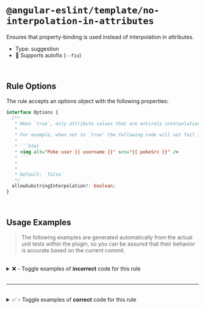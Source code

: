<!--

  DO NOT EDIT.

  This markdown file was autogenerated using a mixture of the following files as the source of truth for its data:
  - ../../src/rules/no-interpolation-in-attributes.ts
  - ../../tests/rules/no-interpolation-in-attributes/cases.ts

  In order to update this file, it is therefore those files which need to be updated, as well as potentially the generator script:
  - ../../../../tools/scripts/generate-rule-docs.ts

-->

<br>

# `@angular-eslint/template/no-interpolation-in-attributes`

Ensures that property-binding is used instead of interpolation in attributes.

- Type: suggestion
- 🔧 Supports autofix (`--fix`)

<br>

## Rule Options

The rule accepts an options object with the following properties:

````ts
interface Options {
  /**
   * When `true`, only attribute values that are entirely interpolations will fail, whereas values with interpolations that form part of larger strings will be allowed.
   *
   * For example, when set to `true` the following code will not fail for the `alt` attribute but will still fail for the `src` attribute:
   *
   * ```html
   * <img alt="Poke user {{ username }}" src="{{ pokeSrc }}" />
   * ```
   *
   *
   * Default: `false`
   */
  allowSubstringInterpolation?: boolean;
}

````

<br>

## Usage Examples

> The following examples are generated automatically from the actual unit tests within the plugin, so you can be assured that their behavior is accurate based on the current commit.

<br>

<details>
<summary>❌ - Toggle examples of <strong>incorrect</strong> code for this rule</summary>

<br>

#### Default Config

```json
{
  "rules": {
    "@angular-eslint/template/no-interpolation-in-attributes": [
      "error"
    ]
  }
}
```

<br>

#### ❌ Invalid Code

```html
<input type="text" name="{{ foo }}">
                         ~~~~~~~~~
```

<br>

---

<br>

#### Default Config

```json
{
  "rules": {
    "@angular-eslint/template/no-interpolation-in-attributes": [
      "error"
    ]
  }
}
```

<br>

#### ❌ Invalid Code

```html
<input type="text" name="{{ foo }}bar">
                         ~~~~~~~~~~~~
```

<br>

---

<br>

#### Custom Config

```json
{
  "rules": {
    "@angular-eslint/template/no-interpolation-in-attributes": [
      "error",
      {
        "allowSubstringInterpolation": false
      }
    ]
  }
}
```

<br>

#### ❌ Invalid Code

```html
<input type="text" name="{{ foo }}bar">
                         ~~~~~~~~~~~~
```

<br>

---

<br>

#### Custom Config

```json
{
  "rules": {
    "@angular-eslint/template/no-interpolation-in-attributes": [
      "error",
      {
        "allowSubstringInterpolation": true
      }
    ]
  }
}
```

<br>

#### ❌ Invalid Code

```html
<img alt="{{username}} is online" src="{{src}}">
                                       ~~~~~~~
```

</details>

<br>

---

<br>

<details>
<summary>✅ - Toggle examples of <strong>correct</strong> code for this rule</summary>

<br>

#### Default Config

```json
{
  "rules": {
    "@angular-eslint/template/no-interpolation-in-attributes": [
      "error"
    ]
  }
}
```

<br>

#### ✅ Valid Code

```html
<input type="text" [name]="foo">
```

<br>

---

<br>

#### Default Config

```json
{
  "rules": {
    "@angular-eslint/template/no-interpolation-in-attributes": [
      "error"
    ]
  }
}
```

<br>

#### ✅ Valid Code

```html
<input type="text" name="foo" [(ngModel)]="foo">
```

<br>

---

<br>

#### Default Config

```json
{
  "rules": {
    "@angular-eslint/template/no-interpolation-in-attributes": [
      "error"
    ]
  }
}
```

<br>

#### ✅ Valid Code

```html
<input type="text" [name]="foo + 'bar'">
```

<br>

---

<br>

#### Default Config

```json
{
  "rules": {
    "@angular-eslint/template/no-interpolation-in-attributes": [
      "error"
    ]
  }
}
```

<br>

#### ✅ Valid Code

```html
<input type="text" [name]="foo | bar">
```

<br>

---

<br>

#### Default Config

```json
{
  "rules": {
    "@angular-eslint/template/no-interpolation-in-attributes": [
      "error"
    ]
  }
}
```

<br>

#### ✅ Valid Code

```html
<div>{{ content }}</div>
```

<br>

---

<br>

#### Custom Config

```json
{
  "rules": {
    "@angular-eslint/template/no-interpolation-in-attributes": [
      "error",
      {
        "allowSubstringInterpolation": true
      }
    ]
  }
}
```

<br>

#### ✅ Valid Code

```html
<img class="icon icon--{{size}}" alt="{{username}} is online" src="online.png">
```

</details>

<br>
